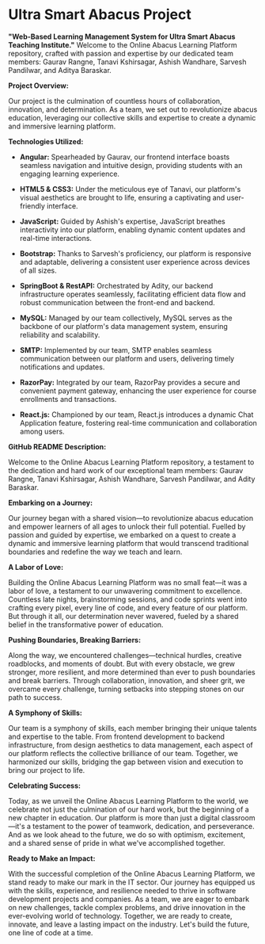 # Ultra Smart Abacus Project
 **"Web-Based Learning Management System for Ultra Smart Abacus Teaching Institute."**
Welcome to the Online Abacus Learning Platform repository, crafted with passion and expertise by our dedicated team members: Gaurav Rangne, Tanavi Kshirsagar, Ashish Wandhare, Sarvesh Pandilwar, and Aditya Baraskar.

**Project Overview:**

Our project is the culmination of countless hours of collaboration, innovation, and determination. As a team, we set out to revolutionize abacus education, leveraging our collective skills and expertise to create a dynamic and immersive learning platform.

**Technologies Utilized:**

- **Angular:** Spearheaded by Gaurav, our frontend interface boasts seamless navigation and intuitive design, providing students with an engaging learning experience.

- **HTML5 & CSS3:** Under the meticulous eye of Tanavi, our platform's visual aesthetics are brought to life, ensuring a captivating and user-friendly interface.

- **JavaScript:** Guided by Ashish's expertise, JavaScript breathes interactivity into our platform, enabling dynamic content updates and real-time interactions.

- **Bootstrap:** Thanks to Sarvesh's proficiency, our platform is responsive and adaptable, delivering a consistent user experience across devices of all sizes.

- **SpringBoot & RestAPI:** Orchestrated by Adity, our backend infrastructure operates seamlessly, facilitating efficient data flow and robust communication between the front-end and backend.

- **MySQL:** Managed by our team collectively, MySQL serves as the backbone of our platform's data management system, ensuring reliability and scalability.

- **SMTP:** Implemented by our team, SMTP enables seamless communication between our platform and users, delivering timely notifications and updates.

- **RazorPay:** Integrated by our team, RazorPay provides a secure and convenient payment gateway, enhancing the user experience for course enrollments and transactions.

- **React.js:** Championed by our team, React.js introduces a dynamic Chat Application feature, fostering real-time communication and collaboration among users.

**GitHub README Description:**

Welcome to the Online Abacus Learning Platform repository, a testament to the dedication and hard work of our exceptional team members: Gaurav Rangne, Tanavi Kshirsagar, Ashish Wandhare, Sarvesh Pandilwar, and Adity Baraskar.

**Embarking on a Journey:**

Our journey began with a shared vision—to revolutionize abacus education and empower learners of all ages to unlock their full potential. Fuelled by passion and guided by expertise, we embarked on a quest to create a dynamic and immersive learning platform that would transcend traditional boundaries and redefine the way we teach and learn.

**A Labor of Love:**

Building the Online Abacus Learning Platform was no small feat—it was a labor of love, a testament to our unwavering commitment to excellence. Countless late nights, brainstorming sessions, and code sprints went into crafting every pixel, every line of code, and every feature of our platform. But through it all, our determination never wavered, fueled by a shared belief in the transformative power of education.

**Pushing Boundaries, Breaking Barriers:**

Along the way, we encountered challenges—technical hurdles, creative roadblocks, and moments of doubt. But with every obstacle, we grew stronger, more resilient, and more determined than ever to push boundaries and break barriers. Through collaboration, innovation, and sheer grit, we overcame every challenge, turning setbacks into stepping stones on our path to success.

**A Symphony of Skills:**

Our team is a symphony of skills, each member bringing their unique talents and expertise to the table. From frontend development to backend infrastructure, from design aesthetics to data management, each aspect of our platform reflects the collective brilliance of our team. Together, we harmonized our skills, bridging the gap between vision and execution to bring our project to life.

**Celebrating Success:**

Today, as we unveil the Online Abacus Learning Platform to the world, we celebrate not just the culmination of our hard work, but the beginning of a new chapter in education. Our platform is more than just a digital classroom—it's a testament to the power of teamwork, dedication, and perseverance. And as we look ahead to the future, we do so with optimism, excitement, and a shared sense of pride in what we've accomplished together.

**Ready to Make an Impact:**

With the successful completion of the Online Abacus Learning Platform, we stand ready to make our mark in the IT sector. Our journey has equipped us with the skills, experience, and resilience needed to thrive in software development projects and companies. As a team, we are eager to embark on new challenges, tackle complex problems, and drive innovation in the ever-evolving world of technology. Together, we are ready to create, innovate, and leave a lasting impact on the industry. Let's build the future, one line of code at a time.
